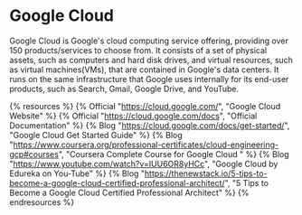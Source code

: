 # Google Cloud

Google Cloud is Google's cloud computing service offering, providing over 150 products/services to choose from. It consists of a set of physical assets, such as computers and hard disk drives, and virtual resources, such as virtual machines(VMs), that are contained in Google's data centers. It runs on the same infrastructure that Google uses internally for its end-user products, such as Search, Gmail, Google Drive, and YouTube.

{% resources %}
  {% Official "https://cloud.google.com/", "Google Cloud Website" %}
  {% Official "https://cloud.google.com/docs", "Official Documentation" %}
  {% Blog "https://cloud.google.com/docs/get-started/", "Google Cloud Get Started Guide" %}
  {% Blog "https://www.coursera.org/professional-certificates/cloud-engineering-gcp#courses", "Coursera Complete Course for Google Cloud " %}
  {% Blog "https://www.youtube.com/watch?v=IUU6OR8yHCc", "Google Cloud by Edureka on You-Tube" %}
  {% Blog "https://thenewstack.io/5-tips-to-become-a-google-cloud-certified-professional-architect/", "5 Tips to Become a Google Cloud Certified Professional Architect" %}
{% endresources %}
